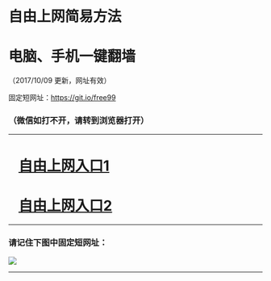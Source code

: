 ﻿# 自由上网简易方法

# 电脑、手机一键翻墙

（2017/10/09 更新，网址有效）

固定短网址：https://git.io/free99

### （微信如打不开，请转到浏览器打开）


***





# &nbsp;&nbsp; <a href="http://ft78219336.fwq-tz-1001.info/fwqtz01.html?t=100900128240 " target="_blank">自由上网入口1</a>
# &nbsp;&nbsp; <a href="http://ft2486412298.fwq-tz-1002.info/fwqtz02.html?t=100900129611 " target="_blank">自由上网入口2</a>
***

### 请记住下图中固定短网址：

<img src="https://s3-us-west-2.amazonaws.com/fwq-1001/yjfq-20170905okok.png" /> 


***

